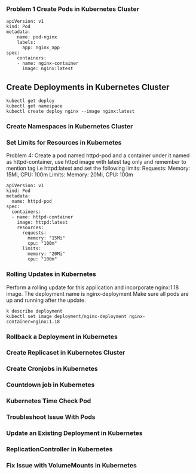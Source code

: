 ### 
### 
 


### Problem 1 Create Pods in Kubernetes Cluster

  
```
apiVersion: v1
kind: Pod
metadata:
    name: pod-nginx
    labels:
      app: nginx_app
spec:
    containers:
    - name: nginx-container
      image: nginx:latest
```

## Create Deployments in Kubernetes Cluster
```
kubectl get deploy
kubectl get namespace
kubectl create deploy nginx --image nginx:latest
```

### Create Namespaces in Kubernetes Cluster


### Set Limits for Resources in Kubernetes
Problem 4: Create a pod named httpd-pod and a container under it named as httpd-container, use httpd image with latest tag only and remember to mention tag i.e httpd:latest and 
set the following limits:
Requests: Memory: 15Mi, CPU: 100m
Limits: Memory: 20Mi, CPU: 100m

```
apiVersion: v1
kind: Pod
metadata:
  name: httpd-pod
spec:
  containers:
  - name: httpd-container
    image: httpd:latest
    resources:
      requests:
        memory: "15Mi"
        cpu: "100m"
      limits:
        memory: "20Mi"
        cpu: "100m"

```

### Rolling Updates in Kubernetes 

Perform a rolling update for this application and incorporate nginx:1.18 image. The deployment name is nginx-deployment
Make sure all pods are up and running after the update.

``` 
k describe deployment
kubectl set image deployment/nginx-deployment nginx-container=nginx:1.18
```

 
### Rollback a Deployment in Kubernetes

### Create Replicaset in Kubernetes Cluster

### Create Cronjobs in Kubernetes
  
### Countdown job in Kubernetes
 
### Kubernetes Time Check Pod
 
### Troubleshoot Issue With Pods
 
### Update an Existing Deployment in Kubernetes
 
### ReplicationController in Kubernetes
 
### Fix Issue with VolumeMounts in Kubernetes
